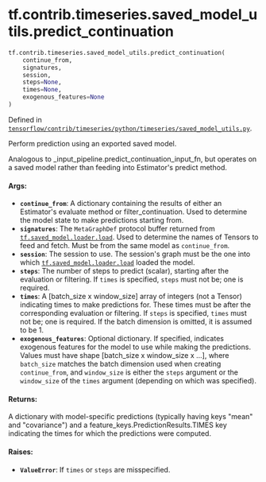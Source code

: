 <div itemscope itemtype="http://developers.google.com/ReferenceObject">
<meta itemprop="name" content="tf.contrib.timeseries.saved_model_utils.predict_continuation" />
</div>

# tf.contrib.timeseries.saved_model_utils.predict_continuation

``` python
tf.contrib.timeseries.saved_model_utils.predict_continuation(
    continue_from,
    signatures,
    session,
    steps=None,
    times=None,
    exogenous_features=None
)
```



Defined in [`tensorflow/contrib/timeseries/python/timeseries/saved_model_utils.py`](https://www.tensorflow.org/code/tensorflow/contrib/timeseries/python/timeseries/saved_model_utils.py).

Perform prediction using an exported saved model.

Analogous to _input_pipeline.predict_continuation_input_fn, but operates on a
saved model rather than feeding into Estimator's predict method.

#### Args:

* <b>`continue_from`</b>: A dictionary containing the results of either an Estimator's
    evaluate method or filter_continuation. Used to determine the model
    state to make predictions starting from.
* <b>`signatures`</b>: The `MetaGraphDef` protocol buffer returned from
    <a href="../../../../tf/saved_model/loader/load.md"><code>tf.saved_model.loader.load</code></a>. Used to determine the names of Tensors to
    feed and fetch. Must be from the same model as `continue_from`.
* <b>`session`</b>: The session to use. The session's graph must be the one into which
    <a href="../../../../tf/saved_model/loader/load.md"><code>tf.saved_model.loader.load</code></a> loaded the model.
* <b>`steps`</b>: The number of steps to predict (scalar), starting after the
    evaluation or filtering. If `times` is specified, `steps` must not be; one
    is required.
* <b>`times`</b>: A [batch_size x window_size] array of integers (not a Tensor)
    indicating times to make predictions for. These times must be after the
    corresponding evaluation or filtering. If `steps` is specified, `times`
    must not be; one is required. If the batch dimension is omitted, it is
    assumed to be 1.
* <b>`exogenous_features`</b>: Optional dictionary. If specified, indicates exogenous
    features for the model to use while making the predictions. Values must
    have shape [batch_size x window_size x ...], where `batch_size` matches
    the batch dimension used when creating `continue_from`, and `window_size`
    is either the `steps` argument or the `window_size` of the `times`
    argument (depending on which was specified).

#### Returns:

A dictionary with model-specific predictions (typically having keys "mean"
and "covariance") and a feature_keys.PredictionResults.TIMES key indicating
the times for which the predictions were computed.

#### Raises:

* <b>`ValueError`</b>: If `times` or `steps` are misspecified.